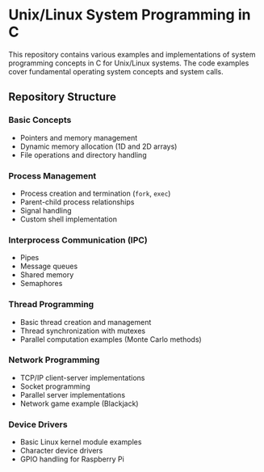 # Unix/Linux System Programming in C

This repository contains various examples and implementations of system programming concepts in C for Unix/Linux systems. The code examples cover fundamental operating system concepts and system calls.

## Repository Structure

### Basic Concepts
- Pointers and memory management
- Dynamic memory allocation (1D and 2D arrays)
- File operations and directory handling

### Process Management
- Process creation and termination (`fork`, `exec`)
- Parent-child process relationships
- Signal handling
- Custom shell implementation

### Interprocess Communication (IPC)
- Pipes
- Message queues
- Shared memory
- Semaphores

### Thread Programming
- Basic thread creation and management
- Thread synchronization with mutexes
- Parallel computation examples (Monte Carlo methods)

### Network Programming
- TCP/IP client-server implementations
- Socket programming
- Parallel server implementations
- Network game example (Blackjack)

### Device Drivers
- Basic Linux kernel module examples
- Character device drivers
- GPIO handling for Raspberry Pi